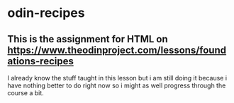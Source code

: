# odin-recipes

## This is the assignment for HTML on https://www.theodinproject.com/lessons/foundations-recipes

I already know the stuff taught in this lesson but i am still doing it because i have nothing better to do right now
so i might as well progress through the course a bit.